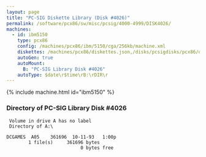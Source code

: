 ```yaml
---
layout: page
title: "PC-SIG Diskette Library (Disk #4026)"
permalink: /software/pcx86/sw/misc/pcsig/4000-4999/DISK4026/
machines:
  - id: ibm5150
    type: pcx86
    config: /machines/pcx86/ibm/5150/cga/256kb/machine.xml
    diskettes: /machines/pcx86/diskettes.json,/disks/pcsigdisks/pcx86/diskettes.json
    autoGen: true
    autoMount:
      B: "PC-SIG Library Disk #4026"
    autoType: $date\r$time\rB:\rDIR\r
---
```


{% include machine.html id="ibm5150" %}

### Directory of PC-SIG Library Disk #4026

     Volume in drive A has no label
     Directory of A:\

    DCGAMES  A05    361696  10-11-93   1:00p
            1 file(s)     361696 bytes
                               0 bytes free
